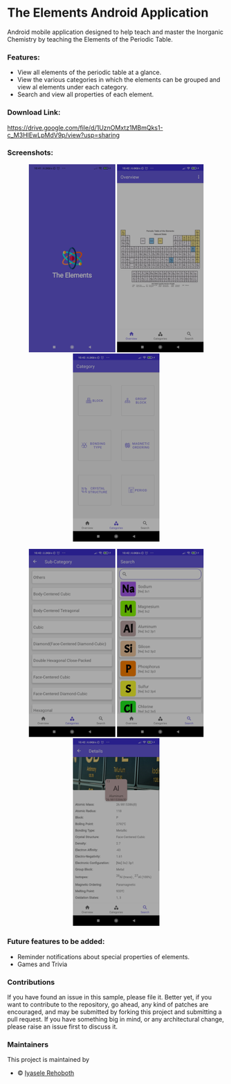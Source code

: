 # The Elements Android Application

Android mobile application designed to help teach and master the Inorganic Chemistry by teaching the Elements of the Periodic Table.


### Features:
* View all elements of the periodic table at a glance.
* View the various categories in which the elements can be grouped and view al elements under each category.
* Search and view all properties of each element.

### Download Link:
https://drive.google.com/file/d/1UznOMxtz1MBmQks1-c_M3HlEwLpMdV9p/view?usp=sharing

### Screenshots:
<p align="middle">
    <img src="/screenshots/homepage.jpg" width="200"/>
    <img src="/screenshots/overview.jpg" width="200"/>
    <img src="/screenshots/category.jpg" width="200"/>
</p>

<p align="middle">
    <img src="/screenshots/sub_category.jpg" width="200"/>
    <img src="/screenshots/search.jpg" width="200"/>
    <img src="/screenshots/details.jpg" width="200"/>
</p>

### Future features to be added:
- Reminder notifications about special properties of elements.
- Games and Trivia


### Contributions
If you have found an issue in this sample, please file it. Better yet, if you want to contribute to the repository, go ahead, any kind of patches are encouraged, and may be submitted by forking this project and submitting a pull request. If you have something big in mind, or any architectural change, please raise an issue first to discuss it.


### Maintainers
This project is maintained by

- :copyright: [Iyasele Rehoboth](https://github.com/iyaselerehoboth)
